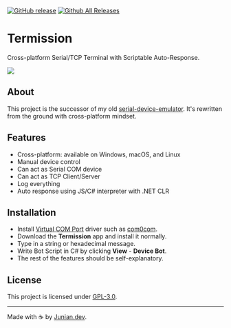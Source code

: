 [![GitHub release](https://img.shields.io/github/release/junian/termission.svg)](https://github.com/junian/termission/releases)
[![Github All Releases](https://img.shields.io/github/downloads/junian/termission/total.svg)](https://github.com/junian/termission/releases)

# Termission

Cross-platform Serial/TCP Terminal with Scriptable Auto-Response.

![](https://blogger.googleusercontent.com/img/b/R29vZ2xl/AVvXsEhbWmXJ3gY4weGdDUn8b-rcxVHEr4icONFu13ShcJsRBk9LI8SU_LWPFIzG2-Ia77hpKOiUTgTaTwW_bjV0OC3qfPYkPMjJqGnWHbk3Q4APN-FET4zZX5e4hUaTv_2JWV5MfnPTL3P6GJllW1o1Nf2S6PXPISyyYURmHfEdsrdVfwFjcN8rtmi_fOVALqo/s1600/termission-screenshot-00.png)

## About

This project is the successor of my old [serial-device-emulator](https://github.com/junian/serial-device-emulator). It's rewritten from the ground with cross-platform mindset.

## Features

- Cross-platform: available on Windows, macOS, and Linux
- Manual device control
- Can act as Serial COM device
- Can act as TCP Client/Server
- Log everything
- Auto response using JS/C# interpreter with .NET CLR

## Installation

- Install [Virtual COM Port](https://en.wikipedia.org/wiki/Virtual_COM_port) driver such as [com0com](https://com0com.sourceforge.net).
- Download the **Termission** app and install it normally.
- Type in a string or hexadecimal message.
- Write Bot Script in C# by clicking **View** - **Device Bot**.
- The rest of the features should be self-explanatory.

## License

This project is licensed under [GPL-3.0](https://github.com/junian/termission/blob/master/LICENSE).

---

Made with ☕ by [Junian.dev](https://www.junian.dev).
